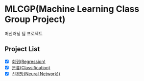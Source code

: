 # MLCGP(Machine Learning Class Group Project)

머신러닝 팀 프로젝트

## Project List

-   [x] [회귀(Regression)](https://github.com/jaehyuenjung/MLCGP/commit/93f4ca5cb3484bf6fa2e5045bf505437f26df83a)
-   [x] [분류(Classification)](https://github.com/jaehyuenjung/MLCGP/commit/f868e5733c3d03d3b5ff4a2f9fcf718dfcd55ed2)
-   [x] [신경망(Neural Network))](https://github.com/jaehyuenjung/MLCGP/commit/a865a593f4d50be4ba79f3e2fbff785949b36725)
